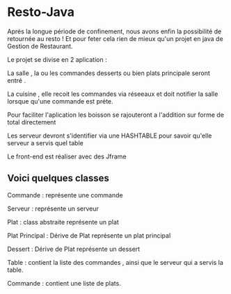# Resto-Java

Aprés la longue période de confinement, nous avons enfin la possibilité de retournée au resto ! Et pour feter cela rien de mieux qu'un projet en java de Gestion de Restaurant. 

Le projet se divise en 2 aplication : 

La salle , la ou les commandes desserts ou bien plats principale seront entré .

La cuisine , elle recoit les commandes via réseeaux et doit notifier la salle lorsque qu'une commande est préte.

Pour faciliter l'aplication les boisson se rajouteront a l'addition sur forme de total directement 

Les serveur devront s'identifier via une HASHTABLE pour savoir qu'elle serveur a servis quel table

Le front-end est réaliser avec des Jframe

## Voici quelques classes

Commande : représente une commande

Serveur : représente un serveur

Plat : class abstraite représente un plat

Plat Principal : Dérive de Plat représente un plat principal 

Dessert : Dérive de Plat représente un dessert

Table : contient la liste des commandes , ainsi que le serveur qui a servis la table.

Commande : contient une liste de plats.







